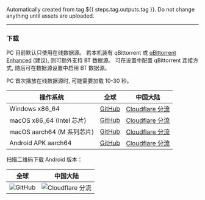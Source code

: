 Automatically created from tag ${{ steps.tag.outputs.tag }}. Do not change anything until assets are
uploaded.

----

### 下载

[//]: # (注意, `checkLatestVersion` 有字符串处理, 修改标题和分隔符前务必查询)

[github-win-x64]: https://github.com/open-ani/ani/releases/download/${{steps.tag.outputs.tag}}/ani-${{steps.tag-version.outputs.substring}}-windows-x86_64.zip

[github-mac-x64]: https://github.com/open-ani/ani/releases/download/${{steps.tag.outputs.tag}}/ani-${{steps.tag-version.outputs.substring}}-macos-x86_64.dmg

[github-mac-aarch64]: https://github.com/open-ani/ani/releases/download/${{steps.tag.outputs.tag}}/ani-${{steps.tag-version.outputs.substring}}-macos-aarch64.dmg

[github-android]: https://github.com/open-ani/ani/releases/download/${{steps.tag.outputs.tag}}/ani-${{steps.tag-version.outputs.substring}}.apk

[cf-win-x64]: https://d.myani.org/${{steps.tag.outputs.tag}}/ani-${{steps.tag-version.outputs.substring}}-windows-x86_64.zip

[cf-mac-x64]: https://d.myani.org/${{steps.tag.outputs.tag}}/ani-${{steps.tag-version.outputs.substring}}-macos-x86_64.dmg

[cf-mac-aarch64]: https://d.myani.org/${{steps.tag.outputs.tag}}/ani-${{steps.tag-version.outputs.substring}}-macos-aarch64.dmg

[cf-android]: https://d.myani.org/${{steps.tag.outputs.tag}}/ani-${{steps.tag-version.outputs.substring}}.apk

[qb-enhanced]: https://github.com/c0re100/qBittorrent-Enhanced-Edition/releases/latest

PC 目前默认只使用在线数据源。
若本机装有 qBittorrent 或 [qBittorrent Enhanced][qb-enhanced] (建议), 则可额外支持 BT 数据源。
可在设置中配置 qBittorrent 连接方式, 随后可在数据源设置中启用 BT 数据源。

PC 首次播放在线数据源时, 可能需要加载 10-30 秒。

| 操作系统                    | 全球                           | 中国大陆                            |
|-------------------------|------------------------------|---------------------------------|
| Windows x86_64          | [GitHub][github-win-x64]     | [Cloudflare 分流][cf-win-x64]     |
| macOS x86_64 (Intel 芯片) | [GitHub][github-mac-x64]     | [Cloudflare 分流][cf-mac-x64]     |
| macOS aarch64 (M 系列芯片)  | [GitHub][github-mac-aarch64] | [Cloudflare 分流][cf-mac-aarch64] |  
| Android APK aarch64     | [GitHub][github-android]     | [Cloudflare 分流][cf-android]     |

扫描二维码下载 Android 版本：

[github-android-qr]: https://github.com/open-ani/ani/releases/download/${{steps.tag.outputs.tag}}/ani-${{steps.tag-version.outputs.substring}}.apk.github.qrcode.png

[cf-android-qr]: https://d.myani.org/${{steps.tag.outputs.tag}}/ani-${{steps.tag-version.outputs.substring}}.apk.cloudflare.qrcode.png

| 全球                           | 中国大陆                            |
|------------------------------|---------------------------------|
| ![GitHub][github-android-qr] | ![Cloudflare 分流][cf-android-qr] |
